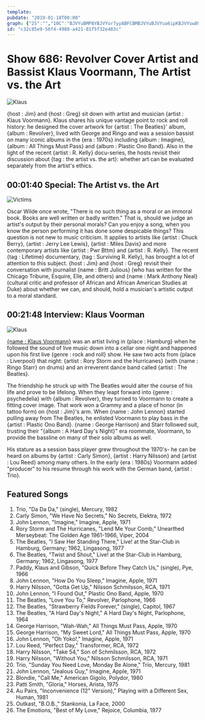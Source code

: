 ```yaml
---
template: 
pubdate: "2019-01-18T00:00"
graph: {"2S":"","10C":"BJVYuBMP8YBJVYur7yyABFCBMBJVYuBJVYua6ipKBJVYuw89dqbk9UFr7yyAa6ipKw89dqBFCBMr7yyADfD6tr7yyABFCBMBoMYwWCBv0a6ipK"}
id: "c32c85e9-56f4-4988-a421-81f5f32e483c"
---
```






# Show 686: Revolver Cover Artist and Bassist Klaus Voormann, The Artist vs. the Art

![Klaus](https://static.soundopinions.org/images/2019/klaus_v.jpg)

{host : Jim} and {host : Greg} sit down with artist and musician {artist : Klaus Voormann}. Klaus shares his unique vantage point to rock and roll history: he designed the cover artwork for {artist : The Beatles}' album, {album : Revolver}, lived with George and Ringo and was a session bassist on many iconic albums in the {era : 1970s} including {album : Imagine}, {album : All Things Must Pass} and {album : Plastic Ono Band}. Also in the light of the recent {artist : R. Kelly} docu-series, the hosts revisit their discussion about {tag : the artist vs. the art}: whether art can be evaluated separately from the artist's ethics.



## 00:01:40 Special: The Artist vs. the Art

![Victims](https://static.soundopinions.org/assets/686/2S0.jpg)

Oscar Wilde once wrote,  "There is no such thing as a moral or an immoral book. Books are well written or badly written." That is, should we judge an artist's output by their personal morals? Can you enjoy a song, when you know the person performing it has done some despicable things? This question is not new to music criticism. It applies to artists like {artist : Chuck Berry}, {artist : Jerry Lee Lewis}, {artist : Miles Davis} and more contemporary artists like {artist : Pwr Bttm} and {artist : R. Kelly}. The recent {tag : Lifetime} documentary, {tag : Surviving R. Kelly}, has brought a lot of attention to this subject. {host : Jim} and {host : Greg} revisit their conversation with journalist {name : Britt Julious} (who has written for the Chicago Tribune, Esquire, Elle, and others) and {name : Mark Anthony Neal} (cultural critic and professor of African and African American Studies at Duke) about whether we can, and should, hold a musician's artistic output to a moral standard.



## 00:21:48 Interview: Klaus Voorman

![Klaus](https://static.soundopinions.org/assets/686/10C0.jpg)

[{name : Klaus Voormann}](https://www.voormann.com/) was an artist living in {place : Hamburg} when he followed the sound of live music down into a cellar one night and happened upon his first live {genre : rock and roll} show. He saw two acts from {place : Liverpool} that night: {artist : Rory Storm and the Hurricanes} (with {name : Ringo Starr} on drums) and an irreverent dance band called {artist : The Beatles}.

The friendship he struck up with The Beatles would alter the course of his life and prove to be lifelong. When they leapt forward into {genre : psychedelia} with {album : Revolver}, they turned to Voormann to create a fitting cover image. That work won a Grammy and a place of honor (in tattoo form) on {host : Jim}'s arm. When {name : John Lennon} started pulling away from The Beatles, he enlisted Voormann to play bass in the {artist : Plastic Ono Band}. {name : George Harrison} and Starr followed suit, trusting their "{album : A Hard Day's Night}" era roommate, Voormann, to provide the bassline on many of their solo albums as well.

His stature as a session bass player grew throughout the 1970's- he can be heard on albums by {artist : Carly Simon}, {artist : Harry Nilsson} and {artist : Lou Reed} among many others. In the early {era : 1980s} Voormann added "producer" to his resume through his work with the German band, {artist : Trio}.



## Featured Songs

1. Trio, "Da Da Da," (single), Mercury, 1982
2. Carly Simon, "We Have No Secrets," No Secrets, Elektra, 1972
3. John Lennon, "Imagine," Imagine, Apple, 1971
4. Rory Storm and The Hurricanes, "Lend Me Your Comb," Unearthed Merseybeat: The Golden Age 1961-1966, Viper, 2004
5. The Beatles, "I Saw Her Standing There," Live! at the Star-Club in Hamburg, Germany; 1962, Lingasong, 1977
6. The Beatles, "Twist and Shout," Live! at the Star-Club in Hamburg, Germany; 1962, Lingasong, 1977
7. Paddy, Klaus and Gibson, "Quick Before They Catch Us," (single), Pye, 1966
8. John Lennon, "How Do You Sleep," Imagine, Apple, 1971
9. Harry Nilsson, "Gotta Get Up," Nilsson Schmilsson, RCA, 1971
10. John Lennon, "I Found Out," Plastic Ono Band, Apple, 1970
11. The Beatles, "Love You To," Revolver, Parlophone, 1966
12. The Beatles, "Strawberry Fields Forever," (single), Capitol, 1967
13. The Beatles, "A Hard Day's Night," A Hard Day's Night, Parlophone, 1964
14. George Harrison, "Wah-Wah," All Things Must Pass, Apple, 1970
15. George Harrison, "My Sweet Lord," All Things Must Pass, Apple, 1970
16. John Lennon, "Oh Yoko!," Imagine, Apple, 1971
17. Lou Reed, "Perfect Day," Transformer, RCA, 1972
18. Harry Nilsson, "Take 54," Son of Schmilsson, RCA, 1972
19. Harry Nilsson, "Without You," Nilsson Schmilsson, RCA, 1971
20. Trio, "Sunday You Need Love, Monday Be Alone," Trio, Mercury, 1981
21. John Lennon, "Jealous Guy," Imagine, Apple, 1971
22. Blondie, "Call Me," American Gigolo, Polydor, 1980
23. Patti Smith, "Gloria," Horses, Arista, 1975
24. Au Pairs, "Inconvenience (12" Version)," Playing with a Different Sex, Human, 1981
25. Outkast, "B.O.B.," Stankonia, La Face, 2000
26. The Emotions, "Best of My Love," Rejoice, Columbia, 1977
